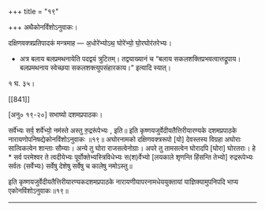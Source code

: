 +++
title = "१९"

+++
अथैकोनर्विंशोऽनुवाकः।

दक्षिणवक्त्रप्रतिपादकं मन्त्रमाह —
अ॒धोरे॑भ्योऽथ॒  घोरे॑भ्यो॒ घो॒रघोर॑तरेभ्यः।

* अत्र बलाय बलप्रमथनायेति पदद्वयं त्रुटितम्। तद्व्याख्यानं च “बलाय सकलशक्तिप्रभवत्वात्तद्रूपाय। बलप्रमथनाय स्वेच्छया सकलशक्त्युपसंहारकाय।” इत्यादि स्यात्।

१ घ. ३५।

[[841]]

[अनु० १९-२०]  सभाष्यो दशमप्रपाठकः।  

सर्वे॑भ्यः सर्व॒ शर्वे॑भ्यो॒ नम॑स्ते अस्तु रु॒द्ररू॑पेभ्यः , इति॥
इति कृष्णयजुर्वेदीयतैत्तिरीयारण्यके  दशमप्रपाठके नारायणोपनिषद्येकोनविंशोऽनुवाकः ॥१९॥
अघोरनामको दक्षिणवक्त्ररूपो [यो] देवस्तस्य विग्रहा अघोराः सात्विकत्वेन शान्ताः सौम्याः। अन्ये तु घोरा राजसत्वेनोग्राः। अपरे तु तामसत्वेन घोरादपि [घोरा] घोरतराः। हे * सर्व परमेश्वर ते त्वदीयेभ्यः पूर्वोक्तेभ्यस्त्रिविधेभ्यः स(श)र्वेभ्यो [लयकाले शृणन्ति हिंसन्ति तेभ्यो] रुद्ररूपेभ्यः सर्वतः (सर्वेभ्यः) सर्वेषु देशेषु सर्वेषु च कालेषु नमोऽस्तु॥

इति कृष्णयजुर्वेदीयतैत्तिरीयारण्यकदशमप्रपाठके नारायणीयापरनामधेययुक्तायां याज्ञिक्यामुपनिपदि भाप्य एकोनविंशोऽनुवाकः॥१९॥
________________________
